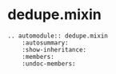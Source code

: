 # dedupe.mixin

```{eval-rst}
.. automodule:: dedupe.mixin
    :autosummary:
    :show-inheritance:
    :members:
    :undoc-members:    
```
